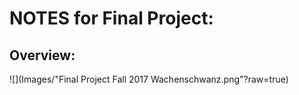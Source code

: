 # NOTES for Final Project:

## Overview:
![](Images/"Final Project Fall 2017 Wachenschwanz.png"?raw=true)




